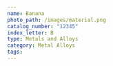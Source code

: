```yaml
---
name: Banana
photo_path: /images/material.png
catalog_number: "12345"
index_letter: B
type: Metals and Alloys
category: Metal Alloys
tags:
---
```

